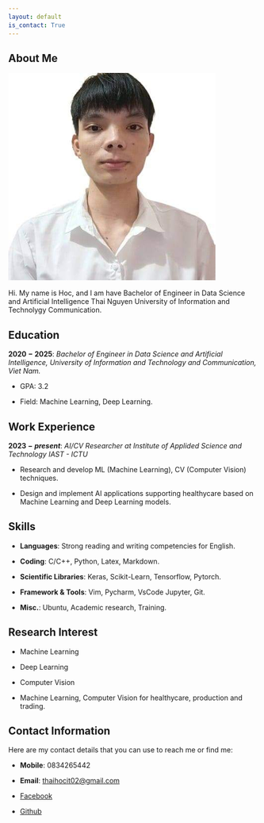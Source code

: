 ```yaml
---
layout: default
is_contact: True
---
```


## About Me

<img class="profile-picture" src="avatar.jpg">

Hi. My name is Hoc, and I am have Bachelor of Engineer in Data Science and Artificial Intelligence Thai Nguyen University of Information and Technolygy Communication.

## Education

**$2020 - 2025$**: *Bachelor of Engineer in Data Science and Artificial Intelligence, University of Information and Technology and Communication, Viet Nam.*

* GPA: 3.2

* Field: Machine Learning, Deep Learning.

## Work Experience

**$2023 - present$**: *AI/CV Researcher at Institute of Applided Science and Technology IAST - ICTU*

* Research and develop ML (Machine Learning), CV (Computer Vision) techniques.

* Design and implement AI applications supporting healthycare based on Machine Learning and Deep Learning models.

## Skills

* **Languages**: Strong reading and writing competencies for English.

* **Coding**: C/C++, Python, Latex, Markdown.

* **Scientific Libraries**: Keras, Scikit-Learn, Tensorflow, Pytorch.

* **Framework & Tools**: Vim, Pycharm, VsCode Jupyter, Git.

* **Misc.**: Ubuntu, Academic research, Training.

## Research Interest
* Machine Learning

* Deep Learning

* Computer Vision

* Machine Learning, Computer Vision for healthycare, production and trading.

## Contact Information
Here are my contact details that you can use to reach me or find me:

* **Mobile**: 0834265442

* **Email**: thaihocit02@gmail.com

* [Facebook](https://www.facebook.com/NguyenThaiHoc.IT)

* [Github](https://github.com/nguyenthaihoc02)